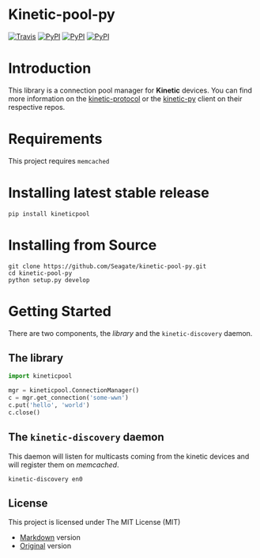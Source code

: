 # **Kinetic-pool-py**
[![Travis](https://img.shields.io/travis/Seagate/kinetic-pool-py.svg)](https://travis-ci.org/Seagate/kinetic-pool-py)
[![PyPI](https://img.shields.io/pypi/v/kineticpool.svg)](https://pypi.python.org/pypi/kineticpool/)
[![PyPI](https://img.shields.io/pypi/status/kineticpool.svg)](https://pypi.python.org/pypi/kineticpool/)
[![PyPI](https://img.shields.io/pypi/l/kineticpool.svg)](https://github.com/Seagate/kinetic-pool-py/blob/master/LICENSE/mit.md)

Introduction
============
This library is a connection pool manager for **Kinetic** devices. 
You can find more information on the [kinetic-protocol] or the [kinetic-py] client on their respective repos. 

[kinetic-protocol]:(https://github.com/Seagate/kinetic-protocol)
[kinetic-py]:(https://github.com/Seagate/kinetic-py)


Requirements
============

This project requires `memcached`


Installing latest stable release
================================
    pip install kineticpool


Installing from Source
======================

    git clone https://github.com/Seagate/kinetic-pool-py.git
    cd kinetic-pool-py
    python setup.py develop


Getting Started
===============

There are two components, the _library_ and the `kinetic-discovery` daemon.

## The library

```python
import kineticpool

mgr = kineticpool.ConnectionManager()
c = mgr.get_connection('some-wwn')
c.put('hello', 'world')
c.close()
```

## The `kinetic-discovery` daemon
This daemon will listen for multicasts coming from the kinetic devices and will register them on _memcached_.

    kinetic-discovery en0 


License
-------

This project is licensed under The MIT License (MIT)
* [Markdown](LICENSE/MIT.md) version
* [Original](LICENSE/MIT.txt) version
